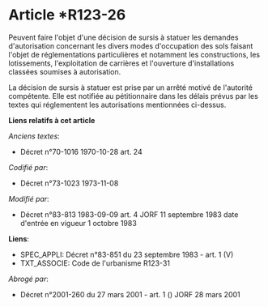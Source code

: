 # Article *R123-26

Peuvent faire l'objet d'une décision de sursis à statuer les demandes d'autorisation concernant les divers modes d'occupation
des sols faisant l'objet de réglementations particulières  et notamment les constructions, les lotissements, l'exploitation
de carrières et l'ouverture d'installations classées soumises à autorisation.

La décision de sursis à statuer est prise par un arrêté motivé de l'autorité compétente. Elle est notifiée au pétitionnaire
dans les délais prévus par les textes qui réglementent les autorisations mentionnées ci-dessus.

**Liens relatifs à cet article**

_Anciens textes_:

  - Décret n°70-1016 1970-10-28 art. 24

_Codifié par_:

  - Décret n°73-1023 1973-11-08

_Modifié par_:

  - Décret n°83-813 1983-09-09 art. 4 JORF 11 septembre 1983 date d'entrée en vigueur 1 octobre 1983

**Liens**:

  - SPEC_APPLI: Décret n°83-851 du 23 septembre 1983 - art. 1 (V)
  - TXT_ASSOCIE: Code de l'urbanisme R123-31

_Abrogé par_:

  - Décret n°2001-260 du 27 mars 2001 - art. 1 () JORF 28 mars 2001
